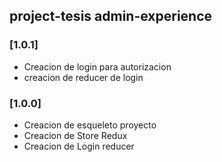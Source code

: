## project-tesis admin-experience

### [1.0.1]

- Creacion de login para autorizacion
- creacion de reducer de login

### [1.0.0]

- Creacion de esqueleto proyecto
- Creacion de Store Redux
- Creacion de Login reducer
